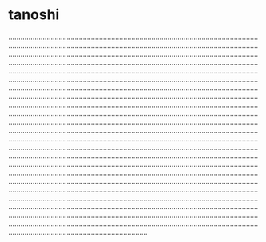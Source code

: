 # tanoshi
.........................................................................................................................................................................................................................................................................................................................................................................................................................................................................................................................................................................................................................................................................................................................................................................................................................................................................................................................................................................................................................................................................................................................................................................................................................................................................................................................................................................................................................................................................................................................................................................................................................................................................................................................................................................................................................................................................................................................................................................................................................................................................................................................................................................................................................................................................................................................................................................................................................................................................................................................................................................................................................................................................................................................................................................................................................................................................................................................................................................................................................................